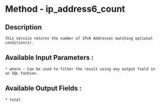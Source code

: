 # Method - ip_address6_count
## Description

	This service returns the number of IPv6 Addresses matching optional condition(s).

## Available Input Parameters :

	* where - Can be used to filter the result using any output field in an SQL fashion.

## Available Output Fields :

	* total
